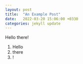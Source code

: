 ```yaml
---
layout: post
title:  "An Example Post"
date:   2022-03-20 15:06:00 +0330
categories: jekyll update
---
```

Hello there!
1. Hello
2. there
3. !